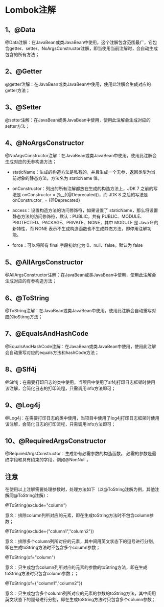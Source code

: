 # Lombok注解

## 1、@Data

@Data注解：在JavaBean或类JavaBean中使用，这个注解包含范围最广，它包含getter、setter、NoArgsConstructor注解，即当使用当前注解时，会自动生成包含的所有方法；

## 2、@Getter

@getter注解：在JavaBean或类JavaBean中使用，使用此注解会生成对应的getter方法；

## 3、@Setter

@setter注解：在JavaBean或类JavaBean中使用，使用此注解会生成对应的setter方法；

## 4、@NoArgsConstructor

@NoArgsConstructor注解：在JavaBean或类JavaBean中使用，使用此注解会生成对应的无参构造方法；

- staticName：生成的构造方法是私有的，并且生成一个无参，返回类型为当前对象的静态方法，方法名为 staticName 值。

- onConstructor：列出的所有注解都放在生成的构造方法上，JDK 7 之前的写法是 onConstructor = @__({@Deprecated})，而 JDK 8 之后的写法是 onConstructor_ = {@Deprecated}

- access：设置构造方法的访问修饰符，如果设置了 staticName，那么将设置静态方法的访问修饰符，默认：PUBLIC，共有 PUBLIC、MODULE、PROTECTED、PACKAGE、PRIVATE、NONE，其中 MODULE 是 Java 9 的新特性，而 NONE 表示不生成构造函数也不生成静态方法，即停用注解功能。

- force：可以将所有 final 字段初始化为 0、null、false。默认为 false

## 5、@AllArgsConstructor

@AllArgsConstructor注解：在JavaBean或类JavaBean中使用，使用此注解会生成对应的有参构造方法；

## 6、@ToString

@ToString注解：在JavaBean或类JavaBean中使用，使用此注解会自动重写对应的toStirng方法；

## 7、@EqualsAndHashCode

@EqualsAndHashCode注解：在JavaBean或类JavaBean中使用，使用此注解会自动重写对应的equals方法和hashCode方法；

## 8、@Slf4j

@Slf4j：在需要打印日志的类中使用，当项目中使用了slf4j打印日志框架时使用该注解，会简化日志的打印流程，只需调用info方法即可；

## 9、@Log4j

@Log4j：在需要打印日志的类中使用，当项目中使用了log4j打印日志框架时使用该注解，会简化日志的打印流程，只需调用info方法即可；

## 10、@RequiredArgsConstructor

@RequiredArgsConstructor：生成带有必需参数的构造函数。 必需的参数是最终字段和具有约束的字段，例如@NonNull 。

## 注意

在使用以上注解需要处理参数时，处理方法如下（以@ToString注解为例，其他注解同@ToString注解）：

@ToString(exclude="column")

意义：排除column列所对应的元素，即在生成toString方法时不包含column参数；



@ToString(exclude={"column1","column2"})

意义：排除多个column列所对应的元素，其中间用英文状态下的逗号进行分割，即在生成toString方法时不包含多个column参数；



@ToString(of="column")

意义：只生成包含column列所对应的元素的参数的toString方法，即在生成toString方法时只包含column参数；；

 

@ToString(of={"column1","column2"})

意义：只生成包含多个column列所对应的元素的参数的toString方法，其中间用英文状态下的逗号进行分割，即在生成toString方法时只包含多个column参数；

 